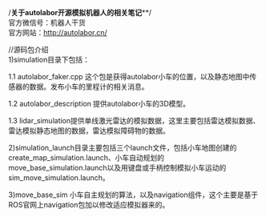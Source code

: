 /****************关于autolabor开源模拟机器人的相关笔记******************/ \
官方微信号：机器人干货 \
官方网站：http://autolabor.cn/ 

//源码包介绍 \
1)simulation目录下包括： 

1.1 autolabor_faker.cpp 这个包是获得autolabor小车的位置，以及静态地图中传感器的数据。发布小车的里程计的相关消息。 

1.2 autolabor_description 提供autolabor小车的3D模型。 

1.3 lidar_simulation提供单线激光雷达的模拟数据，这里主要包括雷达模拟数据、雷达模拟静态地图的数据，雷达模拟障碍物的数据。

2)simulation_launch目录主要包括三个launch文件，包括小车地图创建的create_map_simulation.launch、小车自动规划的move_base_simulation.launch以及用键盘或手柄控制模拟小车运动的sim_move_simulation.launch。 

3)move_base_sim 小车自主规划的算法，以及navigation组件，这个主要是基于ROS官网上navigation包加以修改适应模拟器来的。
